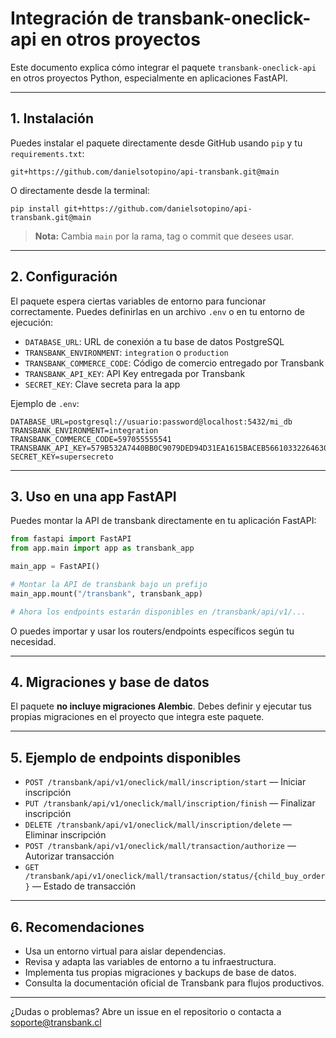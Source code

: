 # Integración de transbank-oneclick-api en otros proyectos

Este documento explica cómo integrar el paquete `transbank-oneclick-api` en otros proyectos Python, especialmente en aplicaciones FastAPI.

---

## 1. Instalación

Puedes instalar el paquete directamente desde GitHub usando `pip` y tu `requirements.txt`:

```
git+https://github.com/danielsotopino/api-transbank.git@main
```

O directamente desde la terminal:

```
pip install git+https://github.com/danielsotopino/api-transbank.git@main
```

> **Nota:** Cambia `main` por la rama, tag o commit que desees usar.

---

## 2. Configuración

El paquete espera ciertas variables de entorno para funcionar correctamente. Puedes definirlas en un archivo `.env` o en tu entorno de ejecución:

- `DATABASE_URL`: URL de conexión a tu base de datos PostgreSQL
- `TRANSBANK_ENVIRONMENT`: `integration` o `production`
- `TRANSBANK_COMMERCE_CODE`: Código de comercio entregado por Transbank
- `TRANSBANK_API_KEY`: API Key entregada por Transbank
- `SECRET_KEY`: Clave secreta para la app

Ejemplo de `.env`:
```
DATABASE_URL=postgresql://usuario:password@localhost:5432/mi_db
TRANSBANK_ENVIRONMENT=integration
TRANSBANK_COMMERCE_CODE=597055555541
TRANSBANK_API_KEY=579B532A7440BB0C9079DED94D31EA1615BACEB56610332264630D42D0A36B1C
SECRET_KEY=supersecreto
```

---

## 3. Uso en una app FastAPI

Puedes montar la API de transbank directamente en tu aplicación FastAPI:

```python
from fastapi import FastAPI
from app.main import app as transbank_app

main_app = FastAPI()

# Montar la API de transbank bajo un prefijo
main_app.mount("/transbank", transbank_app)

# Ahora los endpoints estarán disponibles en /transbank/api/v1/...
```

O puedes importar y usar los routers/endpoints específicos según tu necesidad.

---

## 4. Migraciones y base de datos

El paquete **no incluye migraciones Alembic**. Debes definir y ejecutar tus propias migraciones en el proyecto que integra este paquete.

---

## 5. Ejemplo de endpoints disponibles

- `POST /transbank/api/v1/oneclick/mall/inscription/start` — Iniciar inscripción
- `PUT /transbank/api/v1/oneclick/mall/inscription/finish` — Finalizar inscripción
- `DELETE /transbank/api/v1/oneclick/mall/inscription/delete` — Eliminar inscripción
- `POST /transbank/api/v1/oneclick/mall/transaction/authorize` — Autorizar transacción
- `GET /transbank/api/v1/oneclick/mall/transaction/status/{child_buy_order}` — Estado de transacción

---

## 6. Recomendaciones

- Usa un entorno virtual para aislar dependencias.
- Revisa y adapta las variables de entorno a tu infraestructura.
- Implementa tus propias migraciones y backups de base de datos.
- Consulta la documentación oficial de Transbank para flujos productivos.

---

¿Dudas o problemas? Abre un issue en el repositorio o contacta a soporte@transbank.cl 